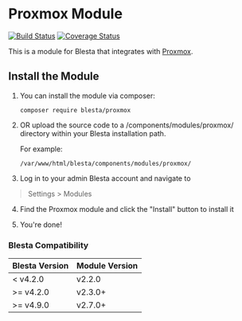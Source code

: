 # Proxmox Module

[![Build Status](https://travis-ci.org/blesta/module-proxmox.svg?branch=master)](https://travis-ci.org/blesta/module-proxmox) [![Coverage Status](https://coveralls.io/repos/github/blesta/module-proxmox/badge.svg?branch=master)](https://coveralls.io/github/blesta/module-proxmox?branch=master)

This is a module for Blesta that integrates with [Proxmox](https://pve.proxmox.com/wiki/Main_Page).

## Install the Module

1. You can install the module via composer:

    ```
    composer require blesta/proxmox
    ```

2. OR upload the source code to a /components/modules/proxmox/ directory within
your Blesta installation path.

    For example:

    ```
    /var/www/html/blesta/components/modules/proxmox/
    ```

3. Log in to your admin Blesta account and navigate to
> Settings > Modules

4. Find the Proxmox module and click the "Install" button to install it

5. You're done!

### Blesta Compatibility

|Blesta Version|Module Version|
|--------------|--------------|
|< v4.2.0|v2.2.0|
|>= v4.2.0|v2.3.0+|
|>= v4.9.0|v2.7.0+|
